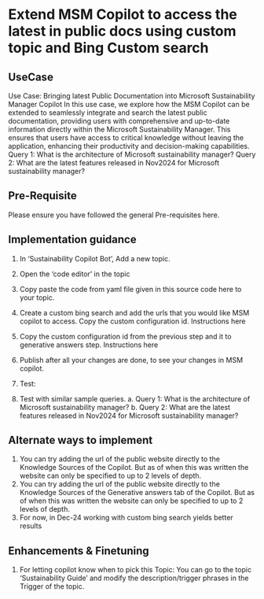 # Extend MSM Copilot to access the latest in public docs using custom topic and Bing Custom search
## UseCase
Use Case: Bringing latest Public Documentation into Microsoft Sustainability Manager Copilot
In this use case, we explore how the MSM Copilot can be extended to seamlessly integrate and search the latest public documentation, providing users with comprehensive and up-to-date information directly within the Microsoft Sustainability Manager. This ensures that users have access to critical knowledge without leaving the application, enhancing their productivity and decision-making capabilities.
Query 1: What is the architecture of Microsoft sustainability manager?
Query 2: What are the latest features released in Nov2024 for Microsoft sustainability manager?

## Pre-Requisite
Please ensure you have followed the general Pre-requisites here.

## Implementation guidance
1.	In ‘Sustainability Copilot Bot’, Add a new topic.
2.	Open the ‘code editor’ in the topic 
 
3.	Copy paste the code from yaml file given in this source code here to your topic.
4.	Create a custom bing search and add the urls that you would like MSM copilot to access. Copy the custom configuration id. Instructions here
5.	Copy the custom configuration id from the previous step and it to generative answers step. Instructions here
6.	Publish after all your changes are done, to see your changes in MSM copilot.
7.	Test:
1.	Test with similar sample queries.
a.	Query 1: What is the architecture of Microsoft sustainability manager?
b.	Query 2: What are the latest features released in Nov2024 for Microsoft sustainability manager?

## Alternate ways to implement
1.	You can try adding the url of the public website directly to the Knowledge Sources of the Copilot. But as of when this was written the website can only be specified to up to 2 levels of depth. 
2.	You can try adding the url of the public website directly to the Knowledge Sources of the Generative answers tab of the Copilot. But as of when this was written the website can only be specified to up to 2 levels of depth. 
3.	For now, in Dec-24 working with custom bing search yields better results

## Enhancements & Finetuning 
1.	For letting copilot know when to pick this Topic:  You can go to the topic ‘Sustainability Guide’ and modify the description/trigger phrases in the Trigger of the topic.
